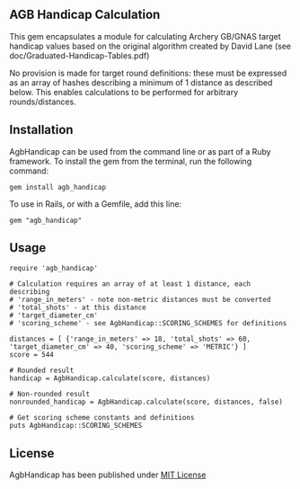 ## AGB Handicap Calculation

This gem encapsulates a module for calculating Archery GB/GNAS target handicap values based on the original algorithm created by David Lane (see doc/Graduated-Handicap-Tables.pdf)

No provision is made for target round definitions: these must be expressed as an array of hashes describing a minimum of 1 distance as described below. This enables calculations to be performed for arbitrary rounds/distances.

## Installation
AgbHandicap can be used from the command line or as part of a Ruby framework. To install the gem from the terminal, run the following command:

    gem install agb_handicap

To use in Rails, or with a Gemfile, add this line:

    gem "agb_handicap"


## Usage

    require 'agb_handicap'

    # Calculation requires an array of at least 1 distance, each describing
    # 'range_in_meters' - note non-metric distances must be converted
    # 'total_shots' - at this distance
    # 'target_diameter_cm'
    # 'scoring_scheme' - see AgbHandicap::SCORING_SCHEMES for definitions

    distances = [ {'range_in_meters' => 18, 'total_shots' => 60, 'target_diameter_cm' => 40, 'scoring_scheme' => 'METRIC'} ]
    score = 544

    # Rounded result
    handicap = AgbHandicap.calculate(score, distances)

    # Non-rounded result
    nonrounded_handicap = AgbHandicap.calculate(score, distances, false)

    # Get scoring scheme constants and definitions
    puts AgbHandicap::SCORING_SCHEMES

## License

AgbHandicap has been published under [MIT License](https://github.com/pythonicrubyist/creek/blob/master/LICENSE.txt)
